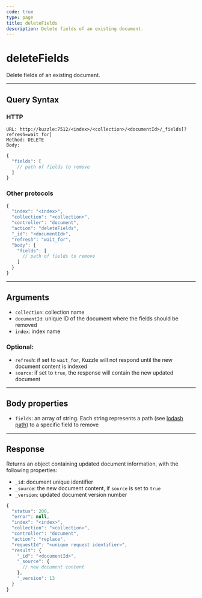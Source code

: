 ```yaml
---
code: true
type: page
title: deleteFields
description: Delete fields of an existing document.
---
```


# deleteFields

Delete fields of an existing document.

---

## Query Syntax

### HTTP

```http
URL: http://kuzzle:7512/<index>/<collection>/<documentId>/_fields[?refresh=wait_for]
Method: DELETE
Body:
```

```js
{
  "fields": [
    // path of fields to remove
  ]
}
```

### Other protocols

```js
{
  "index": "<index>",
  "collection": "<collection>",
  "controller": "document",
  "action": "deleteFields",
  "_id": "<documentId>",
  "refresh": "wait_for",
  "body": {
    "fields": [
      // path of fields to remove
    ]
  }
}
```

---

## Arguments

- `collection`: collection name
- `documentId`: unique ID of the document where the fields should be removed
- `index`: index name

### Optional:

- `refresh`: if set to `wait_for`, Kuzzle will not respond until the new document content is indexed
- `source`: if set to `true`, the response will contain the new updated document
---

## Body properties

- `fields`: an array of string. Each string represents a path (see [lodash path](https://lodash.com/docs/4.17.15#toPath)) to a specific field to remove

---

## Response

Returns an object containing updated document information, with the following properties:

- `_id`: document unique identifier
- `_source`: the new document content, if `source` is set to `true`
- `_version`: updated document version number

```js
{
  "status": 200,
  "error": null,
  "index": "<index>",
  "collection": "<collection>",
  "controller": "document",
  "action": "replace",
  "requestId": "<unique request identifier>",
  "result": {
    "_id": "<documentId>",
    "_source": {
      // new document content
    },
    "_version": 13
  }
}
```
